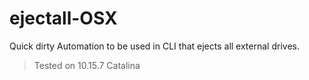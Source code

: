 # ejectall-OSX
Quick dirty Automation to be used in CLI that ejects all external drives.
> Tested on 10.15.7 Catalina
